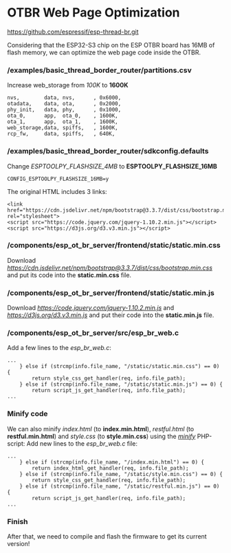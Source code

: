 
# OTBR Web Page Optimization
https://github.com/espressif/esp-thread-br.git  
  
Considering that the ESP32-S3 chip on the ESP OTBR board has 16MB of flash memory, we can optimize the web page code inside the OTBR.  
  
### /examples/basic_thread_border_router/partitions.csv
Increase web_storage from *100K* to **1600K**
~~~
nvs,        data, nvs,      , 0x6000,
otadata,    data, ota,      , 0x2000,
phy_init,   data, phy,      , 0x1000,
ota_0,      app,  ota_0,    , 1600K,
ota_1,      app,  ota_1,    , 1600K,
web_storage,data, spiffs,   , 1600K,
rcp_fw,     data, spiffs,   , 640K,
~~~

### /examples/basic_thread_border_router/sdkconfig.defaults
Change *ESPTOOLPY_FLASHSIZE_4MB* to **ESPTOOLPY_FLASHSIZE_16MB**
~~~
CONFIG_ESPTOOLPY_FLASHSIZE_16MB=y
~~~
  
The original HTML includes 3 links:
~~~
<link href="https://cdn.jsdelivr.net/npm/bootstrap@3.3.7/dist/css/bootstrap.min.css" rel="stylesheet">
<script src="https://code.jquery.com/jquery-1.10.2.min.js"></script>
<script src="https://d3js.org/d3.v3.min.js"></script>
~~~

### /components/esp_ot_br_server/frontend/static/static.min.css
Download *https://cdn.jsdelivr.net/npm/bootstrap@3.3.7/dist/css/bootstrap.min.css* and put its code into the **static.min.css** file.

### /components/esp_ot_br_server/frontend/static/static.min.js
Download *https://code.jquery.com/jquery-1.10.2.min.js* and *https://d3js.org/d3.v3.min.js* and put their code into the **static.min.js** file.

### /components/esp_ot_br_server/src/esp_br_web.c
Add a few lines to the *esp_br_web.c*:
~~~
...
    } else if (strcmp(info.file_name, "/static/static.min.css") == 0) {
        return style_css_get_handler(req, info.file_path);
    } else if (strcmp(info.file_name, "/static/static.min.js") == 0) {
        return script_js_get_handler(req, info.file_path);
...
~~~

### Minify code
We can also minify *index.html* (to **index.min.html**), *restful.html* (to **restful.min.html**) and *style.css* (to **style.min.css**) using the [*minify*](minify/) PHP-script:
Add new lines to the *esp_br_web.c* file:
~~~
...
    } else if (strcmp(info.file_name, "/index.min.html") == 0) {
        return index_html_get_handler(req, info.file_path);
    } else if (strcmp(info.file_name, "/static/style.min.css") == 0) {
        return style_css_get_handler(req, info.file_path);
    } else if (strcmp(info.file_name, "/static/restful.min.js") == 0) {
        return script_js_get_handler(req, info.file_path);
...
~~~

### Finish
After that, we need to compile and flash the firmware to get its current version!
